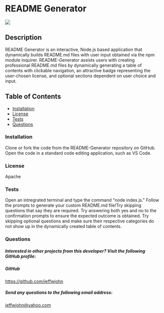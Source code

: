 # README Generator
![](https://img.shields.io/badge/License-Apache-blue.svg)
## Description 
README Generator is an interactive, Node.js based application that dynamically builds README.md files with user input obtained via the npm module inquirer. README-Generator assists users with creating professional README.md files by dynamically generating a table of contents with clickable navigation, an attractive badge representing the user-chosen license, and optional sections dependent on user choice and input.

## Table of Contents
  * [Installation](#installation) 
 * [License](#license)
* [Tests](#tests)  
* [Questions](#questions)

 ### Installation
  Clone or fork the code from the README-Generator repository on GitHub. Open the code in a standard code editing application, such as VS Code.
 ### License 
 Apache
### Tests
Open an intregrated terminal and type the command "node index.js." Follow the prompts to generate your custom README.md file!Try skipping questions that say they are required. Try answering both yes and no to the confirmation prompts to ensure the expected outcome is obtained. Try skipping optional questions and make sure their respective categories do not show up in the dynamically created table of contents.

### Questions
##### Interested in other projects from this developer? Visit the following GitHub profile:
    
##### GitHub
https://github.com/jeffwjohn
    
##### Send any questions to the following email address:
jeffwjohn@yahoo.com
    
    
